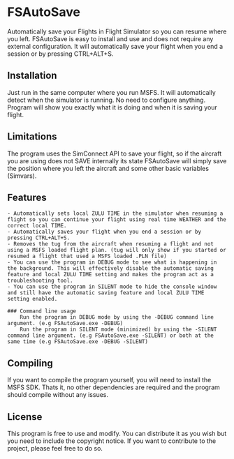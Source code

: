 # FSAutoSave
Automatically save your Flights in Flight Simulator so you can resume where you left. FSAutoSave is easy to install and use and does not require any external configuration. It will automatically save your flight when you end a session or by pressing CTRL+ALT+S. 

## Installation
Just run in the same computer where you run MSFS. It will automatically detect when the simulator is running. No need to configure anything. Program will show you exactly what it is doing and when it is saving your flight.

## Limitations
The program uses the SimConnect API to save your flight, so if the aircraft you are using does not SAVE internally its state FSAutoSave will simply save the position where you left the aircraft and some other basic variables (Simvars).

## Features
	- Automatically sets local ZULU TIME in the simulator when resuming a flight so you can continue your flight using real time WEATHER and the correct local TIME.
	- Automatically saves your flight when you end a session or by pressing CTRL+ALT+S.
	- Removes the tug from the aircraft when resuming a flight and not using a MSFS loaded flight plan. (tug will only show if you started or resumed a flight that used a MSFS loaded .PLN file)
	- You can use the program in DEBUG mode to see what is happening in the background. This will effectively disable the automatic saving feature and local ZULU TIME setting and makes the program act as a troubleshooting tool.
	- You can use the program in SILENT mode to hide the console window and still have the automatic saving feature and local ZULU TIME setting enabled.

	### Command line usage
		Run the program in DEBUG mode by using the -DEBUG command line argument. (e.g FSAutoSave.exe -DEBUG)
		Run the program in SILENT mode (minimized) by using the -SILENT command line argument. (e.g FSAutoSave.exe -SILENT) or both at the same time (e.g FSAutoSave.exe -DEBUG -SILENT)

## Compiling
If you want to compile the program yourself, you will need to install the MSFS SDK. Thats it, no other dependencies are required and the program should compile without any issues.

## License
This program is free to use and modify. You can distribute it as you wish but you need to include the copyright notice. If you want to contribute to the project, please feel free to do so.


